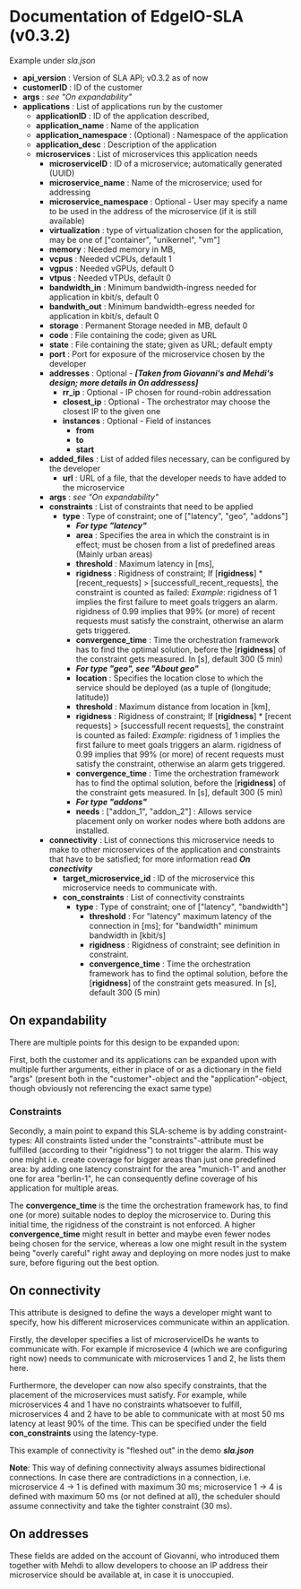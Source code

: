 # Documentation of EdgeIO-SLA (v0.3.2)
Example under *sla.json*

- **api_version** : Version of SLA API; v0.3.2 as of now
- **customerID** : ID of the customer
- **args** : *see "On expandability"*
- **applications** : List of applications run by the customer
  - **applicationID** : ID of the application described,
  - **application_name** : Name of the application
  - **application_namespace** : (Optional) : Namespace of the application
  - **application_desc** : Description of the application
  - **microservices** : List of microservices this application needs
    - **microserviceID** : ID of a microservice; automatically generated (UUID)
    - **microservice_name** : Name of the microservice; used for addressing
    - **microservice_namespace** : Optional - User may specify a name to be used in the address of the microservice (if it is still available)
    - **virtualization** : type of virtualization chosen for the application, may be one of ["container", "unikernel", "vm"]
    - **memory** : Needed memory in MB,
    - **vcpus** : Needed vCPUs, default 1
    - **vgpus** : Needed vGPUs, default 0
    - **vtpus** : Needed vTPUs, default 0
    - **bandwidth_in** : Minimum bandwidth-ingress needed for application in kbit/s, default 0
    - **bandwith_out** : Minimum bandwidth-egress needed for application in kbit/s, default 0
    - **storage** : Permanent Storage needed in MB, default 0
    - **code** : File containing the code; given as URL
    - **state** : File containing the state; given as URL; default empty
    - **port** : Port for exposure of the microservice chosen by the developer
    - **addresses** : Optional - ***[Taken from Giovanni's and Mehdi's design; more details in On addressess]***
      - **rr_ip** : Optional - IP chosen for round-robin addressation
      - **closest_ip** : Optional - The orchestrator may choose the closest IP to the given one
      - **instances** : Optional - Field of instances
        - **from**
        - **to**
        - **start**
    - **added_files** : List of added files necessary, can be configured by the developer
      - **url** : URL of a file, that the developer needs to have added to the microservice
    - **args** : *see "On expandability"*
    - **constraints** : List of constraints that need to be applied
      - **type** : Type of constraint; one of ["latency", "geo", "addons"]
        - ***For type "latency"***
        - **area** : Specifies the area in which the constraint is in effect; must be chosen from a list of predefined areas (Mainly urban areas)
        - **threshold** : Maximum latency in [ms],
        - **rigidness** : Rigidness of constraint; If [**rigidness**] * [recent_requests] > [successfull_recent_requests], the constraint is counted as failed: *Example*: rigidness of 1 implies the first failure to meet goals triggers an alarm. rigidness of 0.99 implies that 99% (or more) of recent requests must satisfy the constraint, otherwise an alarm gets triggered.
        - **convergence_time** : Time the orchestration framework has to find the optimal solution, before the [**rigidness**] of the constraint gets measured. In [s], default 300 (5 min)
        - ***For type "geo", see "About geo"***
        - **location** : Specifies the location close to which the service should be deployed (as a tuple of (longitude; latitude))
        - **threshold** : Maximum distance from location in [km],
        - **rigidness** : Rigidness of constraint; If [**rigidness**] * [recent requests] > [successfull recent requests], the constraint is counted as failed: *Example*: rigidness of 1 implies the first failure to meet goals triggers an alarm. rigidness of 0.99 implies that 99% (or more) of recent requests must satisfy the constraint, otherwise an alarm gets triggered.
        - **convergence_time** : Time the orchestration framework has to find the optimal solution, before the [**rigidness**] of the constraint gets measured. In [s], default 300 (5 min)
        - ***For type "addons"***
        - **needs** : ["addon_1", "addon_2"] : Allows service placement only on worker nodes where both addons are installed.
    - **connectivity** : List of connections this microservice needs to make to other microservices of the application and constraints that have to be satisfied; for more information read ***On conectivity***
      - **target_microservice_id** : ID of the microservice this microservice needs to communicate with.
      - **con_constraints** : List of connectivity constraints
        - **type** : Type of constraint; one of ["latency", "bandwidth"]
          - **threshold** : For "latency" maximum latency of the connection in [ms]; for "bandwidth" minimum bandwidth in [kbit/s]
          - **rigidness** : Rigidness of constraint; see definition in constraint.
          - **convergence_time** : Time the orchestration framework has to find the optimal solution, before the [**rigidness**] of the constraint gets measured. In [s], default 300 (5 min)
          
## On expandability

There are multiple points for this design to be expanded upon:

First, both the customer and its applications can be expanded upon with multiple further arguments, either in place of or as a dictionary in the field "args" (present both in the "customer"-object and the "application"-object, though obviously not referencing the exact same type)

### Constraints

Secondly, a main point to expand this SLA-scheme is by adding constraint-types: All constraints listed under the "constraints"-attribute must be fulfilled (according to their "rigidness") to not trigger the alarm. This way one might i.e. create coverage for bigger areas than just one predefined area: by adding one latency constraint for the area "munich-1" and another one for area "berlin-1", he can consequently define coverage of his application for multiple areas.

The **convergence_time** is the time the orchestration framework has, to find one (or more) suitable nodes to deploy the microservice to. During this initial time, the rigidness of the constraint is not enforced. A higher **convergence_time** might result in better and maybe even fewer nodes being chosen for the service, whereas a low one might result in the system being "overly careful" right away and deploying on more nodes just to make sure, before figuring out the best option.

## On connectivity

This attribute is designed to define the ways a developer might want to specify, how his different microservices communicate within an application.

Firstly, the developer specifies a list of microserviceIDs he wants to communicate with. For example if microsevice 4 (which we are configuring right now) needs to communicate with microservices 1 and 2, he lists them here.

Furthermore, the developer can now also specify constraints, that the placement of the microservices must satisfy. For example, while microservices 4 and 1 have no constraints whatsoever to fulfill, microservices 4 and 2 have to be able to communicate with at most 50 ms latency at least 90% of the time. This can be specified under the field **con_constraints** using the latency-type.

This example of connectivity is "fleshed out" in the demo ***sla.json***

**Note**: This way of defining connectivity always assumes bidirectional connections. In case there are contradictions in a connection, i.e. microservice 4 -> 1 is defined with maximum 30 ms; microservice 1 -> 4 is defined with maximum 50 ms (or not defined at all), the scheduler should assume connectivity and take the tighter constraint (30 ms).

## On addresses

These fields are added on the account of Giovanni, who introduced them together with Mehdi to allow developers to choose an IP address their microservice should be available at, in case it is unoccupied.

